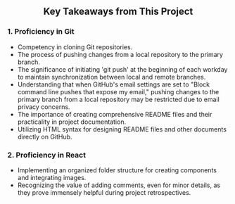 
 <h2 style="text-align: center;"><strong>Key Takeaways from This Project</strong></h2>

<h3><strong>1. Proficiency in Git</strong></h3>
    <ul>
        <li>Competency in cloning Git repositories.</li>
        <li>The process of pushing changes from a local repository to the primary branch.</li>
        <li>The significance of initiating 'git push' at the beginning of each workday to maintain synchronization between local and remote branches.</li>
        <li>Understanding that when GitHub's email settings are set to "Block command line pushes that expose my email," pushing changes to the primary branch from a local repository may be restricted due to email privacy concerns.</li>
        <li>The importance of creating comprehensive README files and their practicality in project documentation.</li>
        <li>Utilizing HTML syntax for designing README files and other documents directly on GitHub.</li>
    </ul>

<h3><strong>2. Proficiency in React</strong></h3>
    <ul>
        <li>Implementing an organized folder structure for creating components and integrating images.</li>
        <li>Recognizing the value of adding comments, even for minor details, as they prove immensely helpful during project retrospectives.</li>
    </ul>

